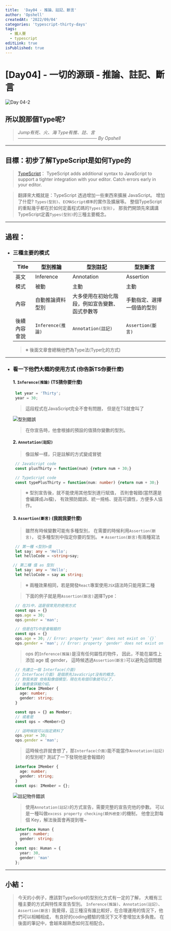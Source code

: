```yaml
---
title:  'Day04 - 推論、註記、斷言'
author: 'Opshell'
createdAt: '2022/09/04'
categories: 'typescript-thirty-days'
tags:
  - 鐵人賽
  - typescript
editLink: true
isPublished: true
---
```


# [Day04] - 一切的源頭 - 推論、註記、斷言
![Day 04-2](https://ithelp.ithome.com.tw/upload/images/20220904/20109918zYSZIgGEC9.jpg)

## 所以說那個Type呢?
   > *Jump有死、火、海*
   > *Type有推、註、言*
   > *───────────────────────── By Opshell*

---
## 目標：初步了解TypeScript是如何Type的
   > [TypeScript]((https://www.typescriptlang.org/))：
   > TypeScript adds additional syntax to JavaScript
   > to support a tighter integration
   > with your editor. Catch errors early in your editor.

   > 翻譯來大概就是：TypeScript 透過增加一些東西來擴展 JavaScript。
   > 增加了什麼? `Types(型別)`、`ECMAScript標準`的實作及擴展等。
   > 整個TypeScript的重點幾乎都在於如何定義程式碼的`Types(型別)`，
   > 那我們開頭先來講講TypeScript定義`Types(型別)`的三種主要概念。

---
## 過程：
- ### 三種主要的模式
   Title|型別推論|型別註記|型別斷言
   -------------|-------------|-------------|-------------
   英文|Inference|Annotation|Assertion
   模式|被動|主動|主動
   內容|自動推論資料型別|大多使用在初始化階段，例如宣告變數、函式參數等|手動指定、選擇一個值的型別
   後續內容會說|`Inference(推論)`|`Annotation(註記)`|`Assertion(斷言)`

   > ※ 後面文章會總稱他們為Type法(Type化的方式)

---
- ### 看一下他們大概的使用方式 (你告訴TS你要什麼)
   #### 1. `Inference(推論)` (TS猜你要什麼)
   ```JavaScript
    let year = 'Thirty';
    year = 30;
   ```
   > 這段程式在JavaScript完全不會有問題，
   > 但是在TS就會叫了

   ![型別錯誤](https://ithelp.ithome.com.tw/upload/images/20220904/20109918vtdUQv0lq6.png)
   > 在你宣告時，他會根據的預設的值猜你變數的型別。

   #### 2. `Annotation(註記)`
   > 像註解一樣，只是註解的方式變成冒號
   ```javascript
    // JavaScript code
    const plusThirty = function(num) {return num + 30;}
   ```
   ```typescript
    // TypeScript code
    const typePlusThirty = function(num: number) {return num + 30;}
   ```
   > ※ 型別宣告後，就不能使用其他型別進行賦值，
   >    否則會報錯(當然還是會編譯成Js檔)，
   >    有效預防錯誤、統一規格、提高可讀性，方便多人協作。

   #### 3. `Assertion(斷言)` (我說我要什麼)
   > 雖然有時候變數可能有多種型別，
   > 在需要的時候利用`Assertion(斷言)`，
   > 從多種型別中指定你要的型別。
   > ※ `Assertion(斷言)`有兩種寫法
   ```typescript
    // 第一種 <型別>值
    let say: any = 'Hello';
    let helloCode = <string>say;
   ```
   ```typescript
   // 第二種 值 as 型別
    let say: any = 'Hello';
    let helloCode = say as string;
   ```
   > ※ 兩種效果相同，若是開發`React`專案使用`JSX`語法時只能用第二種

   > 下面的例子就是用`Assertion(斷言)`選擇Type：
   ```JavaScript
    // 在JS中，這是很常見的使用方式
    const ops = {}
    ops.age = 30;
    ops.gender = 'man';
   ```
   ```typescript
    // 但是在TS中是會報錯的
    const ops = {}
    ops.age = 30; // Error: property 'year' does not exist on `{}`
    ops.gender = 'man'; // Error: property 'gender' does not exist on `{}`
   ```
   > ops 的`Inference(推論)`是沒有任何屬性的物件，
   > 因此，不能在屬性上添加 age 或 gender，
   > 這時候透過`Assertion(斷言)`可以避免這個問題

   ``` typescript
    // 先建立一個 Interface(介面)
    // Interface(介面) 是個原先JavaScript沒有的概念，
    // 對我來說 他有點像個模型，現在先有個印象就可以了，
    // 後面會詳細介紹。
    interface IMember {
      age: number;
      gender: string;
    }

    const ops = {} as Member;
    // 或者是
    const ops = <Member>{}

    // 這時候就可以指定資料了
    ops.year = 30;
    ops.gender = 'man';
   ```
   > 這時候也許就會想了，那`Interface(介面)`能不能當作`Annotation(註記)`的型別呢?
   > 測試了一下發現他是會報錯的

   ``` typescript
    interface IMember {
      age: number;
      gender: string;
    }
    const ops: IMember = {};
   ```
   ![註記物件錯誤](https://ithelp.ithome.com.tw/upload/images/20220904/20109918mXGRZq1bGM.png)
   > 使用`Annotation(註記)`的方式宣告，需要完整的宣告完他的參數。
   > 可以是一種叫做`excess property checking(額外檢查)`的機制，
   > 他會比對每個 Key，解法後面會再提到喔~
   ``` typescript
    interface Human {
      year: number;
      gender: string;
    }
    const ops: Human = {
      year: 30,
      gender: 'man'
    };
   ```

---
## 小結：
   > 今天的小例子，應該對TypeScript的型別化方式有一定的了解，
   > 大概有三種主要的方式與特性來宣告型別。
   > `Inference(推論)`、`Annotation(註記)`、`Assertion(斷言)`
   > 我覺得，這三種沒有誰比較好，在合理運用的情況下，他們可以相輔相成，
   > 有良好的coding體驗的情況下又不會增加太多負擔。
   > 在後面的筆記中，會越來越熟悉如何互相配合。
